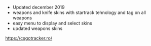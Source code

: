 * Updated december 2019
* weapons and knife skins with startrack tehnology and tag on all weapons
* easy menu to display and select skins
* updated weapons skins

https://csgotracker.ro/
